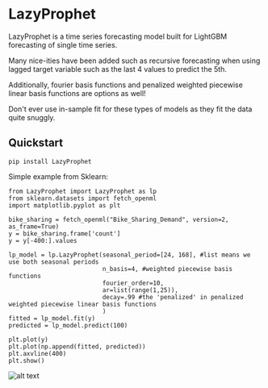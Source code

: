 # LazyProphet
LazyProphet is a time series forecasting model built for LightGBM forecasting of single time series.

Many nice-ities have been added such as recursive forecasting when using lagged target variable such as the last 4 values to predict the 5th.

Additionally, fourier basis functions and penalized weighted piecewise linear basis functions are options as well!

Don't ever use in-sample fit for these types of models as they fit the data quite snuggly.

## Quickstart

```
pip install LazyProphet
```

Simple example from Sklearn:

```
from LazyProphet import LazyProphet as lp
from sklearn.datasets import fetch_openml
import matplotlib.pyplot as plt

bike_sharing = fetch_openml("Bike_Sharing_Demand", version=2, as_frame=True)
y = bike_sharing.frame['count']
y = y[-400:].values

lp_model = lp.LazyProphet(seasonal_period=[24, 168], #list means we use both seasonal periods
                          n_basis=4, #weighted piecewise basis functions
                          fourier_order=10,
                          ar=list(range(1,25)),
                          decay=.99 #the 'penalized' in penalized weighted piecewise linear basis functions
                          )
fitted = lp_model.fit(y)
predicted = lp_model.predict(100)

plt.plot(y)
plt.plot(np.append(fitted, predicted))
plt.axvline(400)
plt.show()
```
![alt text](https://github.com/tblume1992/LazyProphet/blob/main/LazyProphet/static/example_output.png "Output 1")
